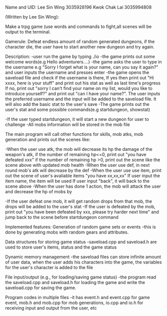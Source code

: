 Name and UID:
Lee Sin Wing 3035928196
Kwok Chak Lai 3035994808

(Written by Lee Sin Wing):

Make a trpg game (use words and commands to fight,all scenes will be output to the terminal.

Gamerule:
Defeat endless amount of random generated dungeons, if the character die, the user have to start another new dungeon and try again.

Description:
-user run the game by typing ./io
-the game prints out some welcome words(e.g Hello adventurers....)
-the game asks the user to type in the username e.g "Sorry I forget what is your name, can you say it again?" and user inputs the username and presses enter
-the game opens the saveload file and check if the username is there, 
 If yes then print out "Hi xxxx, here is your stuff" and print out his stat as well as last time's progress
 If no, print out "sorry I can't find your name on my list, would you like to introduce yourself?" and print out "can I have your name?".
 The user inputs the preferred username and the input will be added to the saveload file. It will also add the basic stat to the user's save 
-The game prints out the user's stat and some possible commands(e.g startdungeon, showstat)

-If the user typed startdungeon, it will start a new dungeon for user to challenge
-All mobs information will be stored in the mob file

The main program will call other functions for skills, mob atks, mob generation and prints out the scenes like:

-When the user use atk, the mob will decrease its hp the damage of the weapon's atk, if the number of remaining hp<=0, print out "you have defeated xxx"
 if the number of remaining hp >0, print out the scene like the scene above with updated mob health
-When the user use def, in next round mob's atk will decrease by the def
-When the user use use item, print out the scene of user's avaliable items "you have xx,xx,xx"
 If user input the item name, the item will be used
 If user input "back", it will back to the scene above
-When the user has done 1 action, the mob will attack the user and decrease the hp of mobs by

-If the user defeat one mob, it will get random drops from that mob, the drops will be added to the user's stat
-If the user is defeated by the mob, print out "you have been defeated by xxx, please try harder next time" and jump back to the scene before startdungeon command

Implemented features:
Generation of random game sets or events
-this is done by generating mobs with random gears and attributes.

Data structures for storing game status
-saveload.cpp and saveload.h are used to store user's items, status and the game status

Dynamic memory management
-the saveload files can store infinite amount of user data, when the user adds his characters into the game, the variables for the user's character is added to the file

File input/output (e.g., for loading/saving game status)
-the program read the saveload.cpp and saveload.h for loading the game and write the saveload.cpp for saving the game.

Program codes in multiple files
-it has event.h and event.cpp for game event, mob.h and mob.cpp for mob generations, io.cpp and io.h for receiving input and output from the user, etc

